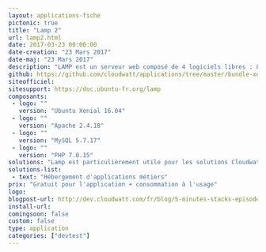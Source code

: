 ```yaml
---
layout: applications-fiche
pictonic: true
title: "Lamp 2"
url: lamp2.html
date: 2017-03-23 00:00:00
date-creation: "23 Mars 2017"
date-maj: "23 Mars 2017"
description: "LAMP est un serveur web composé de 4 logiciels libres : Linux pour le système d'exploitation accueillant le système, Apache pour le serveur HTTP qui est en communication avec le client, MySQL pour le serveur de bases de données, PHP pour l'exécution de pages web dynamiques."
github: https://github.com/cloudwatt/applications/tree/master/bundle-xenial-lamp
siteofficiel: 
sitesupport: https://doc.ubuntu-fr.org/lamp
composants:
 - logo: ""
   version: "Ubuntu Xenial 16.04"
 - logo: ""
   version: "Apache 2.4.18"
 - logo: ""
   version: "MySQL 5.7.17"
 - logo: ""
   version: "PHP 7.0.15"
solutions: "Lamp est particulièrement utile pour les solutions Cloudwatt suivantes :"
solutions-list: 
 - text: "Hébergement d'applications métiers"
prix: "Gratuit pour l'application + consommation à l'usage"
logo: 
blogpost-url: http://dev.cloudwatt.com/fr/blog/5-minutes-stacks-episode-cinquante-sept-lamp.html
install-url:
comingsoon: false
custom: false
type: application
categories: ["devtest"]
---
```

